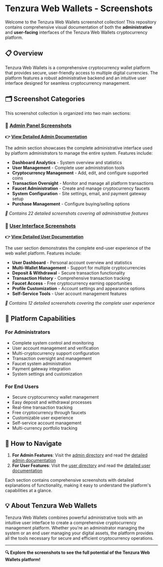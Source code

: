 # Tenzura Web Wallets - Screenshots

Welcome to the Tenzura Web Wallets screenshot collection! This repository contains comprehensive visual documentation of both the **administrative** and **user-facing** interfaces of the Tenzura Web Wallets cryptocurrency platform.

## 📋 Overview

Tenzura Web Wallets is a comprehensive cryptocurrency wallet platform that provides secure, user-friendly access to multiple digital currencies. The platform features a robust administrative backend and an intuitive user interface designed for seamless cryptocurrency management.

## 🗂️ Screenshot Categories

This screenshot collection is organized into two main sections:

### 🔧 [Admin Panel Screenshots](admin/)

**👉 [View Detailed Admin Documentation](admin/README.md)**

The admin section showcases the complete administrative interface used by platform administrators to manage the entire system. Features include:

- **Dashboard Analytics** - System overview and statistics
- **User Management** - Complete user administration tools
- **Cryptocurrency Management** - Add, edit, and configure supported coins
- **Transaction Oversight** - Monitor and manage all platform transactions
- **Faucet Administration** - Create and manage cryptocurrency faucets
- **System Configuration** - Site settings, email, and payment gateway setup
- **Purchase Management** - Configure buying/selling options

*📸 Contains 22 detailed screenshots covering all administrative features*

### 👤 [User Interface Screenshots](user/)

**👉 [View Detailed User Documentation](user/README.md)**

The user section demonstrates the complete end-user experience of the web wallet platform. Features include:

- **User Dashboard** - Personal account overview and statistics
- **Multi-Wallet Management** - Support for multiple cryptocurrencies
- **Deposit & Withdrawal** - Secure transaction functionality
- **Transaction History** - Comprehensive transaction tracking
- **Faucet Access** - Free cryptocurrency earning opportunities
- **Profile Customization** - Account settings and appearance options
- **Self-Service Tools** - User account management features

*📸 Contains 12 detailed screenshots covering the complete user experience*

## 🚀 Platform Capabilities

### For Administrators
- Complete system control and monitoring
- User account management and verification
- Multi-cryptocurrency support configuration
- Transaction oversight and management
- Faucet system administration
- Payment gateway integration
- System settings and customization

### For End Users
- Secure cryptocurrency wallet management
- Easy deposit and withdrawal processes
- Real-time transaction tracking
- Free cryptocurrency through faucets
- Customizable user experience
- Self-service account management
- Multi-currency portfolio tracking

## 📖 How to Navigate

1. **For Admin Features**: Visit the [admin directory](admin/) and read the [detailed admin documentation](admin/README.md)
2. **For User Features**: Visit the [user directory](user/) and read the [detailed user documentation](user/README.md)

Each section contains comprehensive screenshots with detailed explanations of functionality, making it easy to understand the platform's capabilities at a glance.

## 💡 About Tenzura Web Wallets

Tenzura Web Wallets combines powerful administrative tools with an intuitive user interface to create a comprehensive cryptocurrency management platform. Whether you're an administrator managing the system or an end user managing your digital assets, the platform provides all the tools necessary for secure and efficient cryptocurrency operations.

---

**🔍 Explore the screenshots to see the full potential of the Tenzura Web Wallets platform!**

